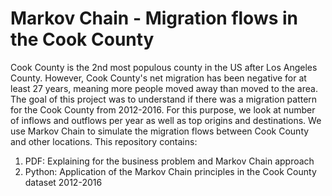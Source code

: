 # Markov Chain - Migration flows in the Cook County
Cook County is the 2nd most populous county in the US after Los Angeles County. However, Cook County's net migration has been negative for at least 27 years, meaning more people moved away than moved to the area.
The goal of this project was to understand if there was a migration pattern for the Cook County from 2012-2016. For this purpose, we look at number of inflows and outflows per year as well as top origins and destinations. We use Markov Chain to simulate the migration flows between Cook County and other locations. 
This repository contains:
1. PDF: Explaining for the business problem and Markov Chain approach
2. Python: Application of the Markov Chain principles in the Cook County dataset 2012-2016 
